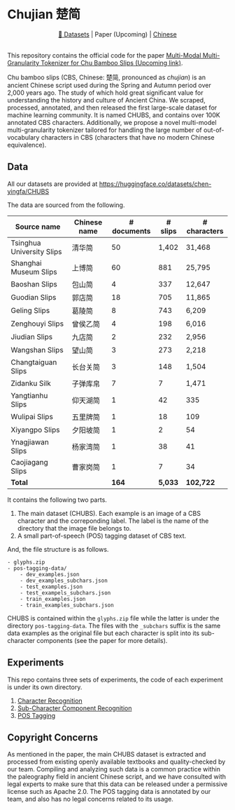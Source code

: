 # Chujian 楚简

<div align="center">
    <a href="https://huggingface.co/datasets/chen-yingfa/CHUBS">🤗 Datasets</a> | Paper (Upcoming) | <a href="./README_ZH.md">Chinese</a>
</div>

<br>

This repository contains the official code for the paper [Multi-Modal Multi-Granularity Tokenizer for Chu Bamboo Slips (Upcoming link)](https://arxiv.org/abs/).

Chu bamboo slips (CBS, Chinese: 楚简, pronounced as *chujian*) is an ancient Chinese script used during the Spring and Autumn period over 2,000 years ago. The study of which hold great significant value for understanding the history and culture of Ancient China. We scraped, processed, annotated, and then released the first large-scale dataset for machine learning community. It is named CHUBS, and contains over 100K annotated CBS characters. Additionally, we propose a novel multi-model multi-granularity tokenizer tailored for handling the large number of out-of-vocabulary characters in CBS (characters that have no modern Chinese equivalence).

## Data

All our datasets are provided at <https://huggingface.co/datasets/chen-yingfa/CHUBS>

The data are sourced from the following.

| **Source name**            | **Chinese name** | **# documents** | **# slips** | **# characters** |
|----------------------------|------------------|-----------------|-------------|------------------|
| Tsinghua University Slips   | 清华简           | 50              | 1,402       | 31,468           |
| Shanghai Museum Slips       | 上博简           | 60              | 881         | 25,795           |
| Baoshan Slips               | 包山简           | 4               | 337         | 12,647           |
| Guodian Slips               | 郭店简           | 18              | 705         | 11,865           |
| Geling Slips                | 葛陵简           | 8               | 743         | 6,209            |
| Zenghouyi Slips             | 曾侯乙简         | 4               | 198         | 6,016            |
| Jiudian Slips               | 九店简           | 2               | 232         | 2,956            |
| Wangshan Slips              | 望山简           | 3               | 273         | 2,218            |
| Changtaiguan Slips          | 长台关简         | 3               | 148         | 1,504            |
| Zidanku Silk                | 子弹库帛         | 7               | 7           | 1,471            |
| Yangtianhu Slips            | 仰天湖简         | 1               | 42          | 335              |
| Wulipai Slips               | 五里牌简         | 1               | 18          | 109              |
| Xiyangpo Slips              | 夕阳坡简         | 1               | 2           | 54               |
| Ynagjiawan Slips            | 杨家湾简         | 1               | 38          | 41               |
| Caojiagang Slips            | 曹家岗简         | 1               | 7           | 34               |
| **Total**                   |                  | **164**         | **5,033**   | **102,722**      |


It contains the following two parts.

1. The main dataset (CHUBS). Each example is an image of a CBS character and the correponding label. The label is the name of the directory that the image file belongs to.
2. A small part-of-speech (POS) tagging dataset of CBS text.

And, the file structure is as follows.

```
- glyphs.zip
- pos-tagging-data/
    - dev_examples.json
    - dev_examples_subchars.json
    - test_examples.json
    - test_exampels_subchars.json
    - train_examples.json
    - train_examples_subchars.json
```

CHUBS is contained within the `glyphs.zip` file while the latter is under the directory `pos-tagging-data`. The files with the `_subchars` suffix is the same data examples as the original file but each character is split into its sub-character components (see the paper for more details).

## Experiments

This repo contains three sets of experiments, the code of each experiment is under its own directory.

1. [Character Recognition](char-recognition/README.md)
2. [Sub-Character Component Recognition](subchar-recognition/README.md)
3. [POS Tagging](pos-tagging/README.md)

## Copyright Concerns

As mentioned in the paper, the main CHUBS dataset is extracted and processed from existing openly available textbooks and quality-checked by our team. Compiling and analyzing such data is a common practice within the paleography field in ancient Chinese script, and we have consulted with legal experts to make sure that this data can be released under a permissive license such as Apache 2.0. The POS tagging data is annotated by our team, and also has no legal concerns related to its usage.
